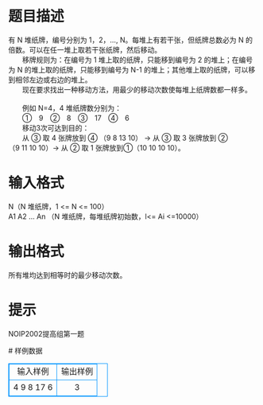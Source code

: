 # 

 
 # 题目描述 
<p>有&nbsp;N&nbsp;堆纸牌，编号分别为&nbsp;1，2，&hellip;,&nbsp;N。每堆上有若干张，但纸牌总数必为&nbsp;N&nbsp;的倍数。可以在任一堆上取若干张纸牌，然后移动。<br />
　　移牌规则为：在编号为&nbsp;1&nbsp;堆上取的纸牌，只能移到编号为&nbsp;2&nbsp;的堆上；在编号为&nbsp;N&nbsp;的堆上取的纸牌，只能移到编号为&nbsp;N-1&nbsp;的堆上；其他堆上取的纸牌，可以移到相邻左边或右边的堆上。<br />
　　现在要求找出一种移动方法，用最少的移动次数使每堆上纸牌数都一样多。<br />
<br />
　　例如&nbsp;N=4，4&nbsp;堆纸牌数分别为：<br />
　　①　9　②　8　③　17　④　6<br />
　　移动3次可达到目的：<br />
　　从&nbsp;③&nbsp;取&nbsp;4&nbsp;张牌放到&nbsp;④&nbsp;（9&nbsp;8&nbsp;13&nbsp;10）&nbsp;-&gt;&nbsp;从&nbsp;③&nbsp;取&nbsp;3&nbsp;张牌放到&nbsp;②（9&nbsp;11&nbsp;10&nbsp;10）-&gt;&nbsp;从&nbsp;②&nbsp;取&nbsp;1&nbsp;张牌放到①（10&nbsp;10&nbsp;10&nbsp;10）。</p> 

 
 # 输入格式 
<p>N（N&nbsp;堆纸牌，1&nbsp;&lt;=&nbsp;N&nbsp;&lt;=&nbsp;100）<br />
A1&nbsp;A2&nbsp;&hellip;&nbsp;An&nbsp;（N&nbsp;堆纸牌，每堆纸牌初始数，l&lt;=&nbsp;Ai&nbsp;&lt;=10000）</p> 

 
 # 输出格式 
<p>所有堆均达到相等时的最少移动次数。</p> 

 
 # 提示 
<p>NOIP2002提高组第一题</p> 
# 样例数据
<style>
        table,table tr th, table tr td { border:1px solid #0094ff; }
        table { width: 200px; min-height: 25px; line-height: 25px; text-align: center; border-collapse: collapse;}   
    </style>
<table>
	<tr>
		<td>输入样例</td>
		<td>输出样例</td>
	</tr>
<tr><td>4
9 8 17 6
</td><td>3</td></tr></table>
